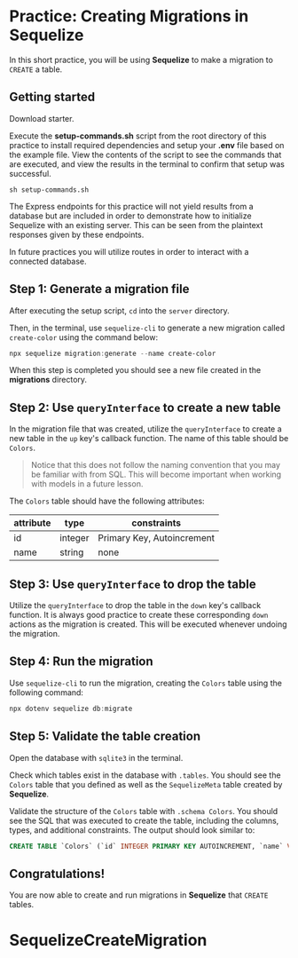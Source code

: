 # Practice: Creating Migrations in Sequelize

In this short practice, you will be using **Sequelize** to make a migration to 
`CREATE` a table.

## Getting started

Download starter. 

Execute the __setup-commands.sh__ script from the root directory of this
practice to install required dependencies and setup your __.env__ file based on
the example file. View the contents of the script to see the commands that are
executed, and view the results in the terminal to confirm that setup was
successful.

```shell
sh setup-commands.sh
```

The Express endpoints for this practice will not yield results from a database but
are included in order to demonstrate how to initialize Sequelize with an 
existing server. This can be seen from the plaintext responses given by these 
endpoints.

In future practices you will utilize routes in order to interact with a 
connected database.

## Step 1: Generate a migration file

After executing the setup script, `cd` into the `server` directory.

Then, in the terminal, use `sequelize-cli` to generate a new migration called
`create-color` using the command below:

```powershell
npx sequelize migration:generate --name create-color 
```

When this step is completed you should see a new file created in the 
__migrations__ directory.


## Step 2: Use `queryInterface` to create a new table

In the migration file that was created, utilize the `queryInterface` to create a 
new table in the `up` key's callback function. The name of this table should be 
`Colors`. 

> Notice that this does not follow the naming convention that you may be 
> familiar with from SQL. This will become important when working with models in 
> a future lesson.

The `Colors` table should have the following attributes:

| attribute | type    | constraints                |
| --------- | ------- | -------------------------- |
| id        | integer | Primary Key, Autoincrement |
| name      | string  | none                       |


## Step 3: Use `queryInterface` to drop the table

Utilize the `queryInterface` to drop the table in the `down` key's callback 
function. It is always good practice to create these corresponding `down` 
actions as the migration is created. This will be executed whenever undoing the
migration.


## Step 4: Run the migration

Use `sequelize-cli` to run the migration, creating the `Colors` table using the
following command:

```powershell
npx dotenv sequelize db:migrate
```


## Step 5: Validate the table creation

Open the database with `sqlite3` in the terminal.
 
Check which tables exist in the database with `.tables`. You should see the 
`Colors` table that you defined as well as the `SequelizeMeta` table created by
**Sequelize**.

Validate the structure of the `Colors` table with `.schema Colors`. You should 
see the SQL that was executed to create the table, including the columns, types, 
and additional constraints. The output should look similar to:

```sql
CREATE TABLE `Colors` (`id` INTEGER PRIMARY KEY AUTOINCREMENT, `name` VARCHAR(255));
```

## Congratulations!

You are now able to create and run migrations in **Sequelize** that `CREATE` 
tables.
# SequelizeCreateMigration
